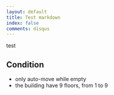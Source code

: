 ```yaml
---
layout: default
title: Test markdown
index: false
comments: disqus
---
```


test

## Condition

*	only auto-move while empty
*	the building have 9 floors, from 1 to 9

